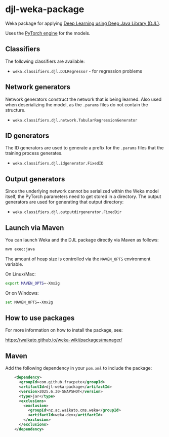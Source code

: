 # djl-weka-package
Weka package for applying [Deep Learning using Deep Java Library (DJL)](https://djl.ai/).

Uses the [PyTorch engine](https://docs.djl.ai/master/engines/pytorch/pytorch-engine/index.html) 
for the models.


## Classifiers

The following classifiers are available:

* `weka.classifiers.djl.DJLRegressor` - for regression problems


## Network generators

Network generators construct the network that is being learned. Also used 
when deserializing the model, as the `.params` files do not contain the
structure.

* `weka.classifiers.djl.network.TabularRegressionGenerator`


## ID generators

The ID generators are used to generate a prefix for the `.params` files
that the training process generates.

* `weka.classifiers.djl.idgenerator.FixedID`


## Output generators

Since the underlying network cannot be serialized within the Weka model itself,
the PyTorch parameters need to get stored in a directory. The output generators
are used for generating that output directory:

* `weka.classifiers.djl.outputdirgenerator.FixedDir`


## Launch via Maven

You can launch Weka and the DJL package directly via Maven as follows:

```bash
mvn exec:java
```

The amount of heap size is controlled via the `MAVEN_OPTS` environment variable.

On Linux/Mac:

```bash
export MAVEN_OPTS=-Xmx2g
```

Or on Windows:

```bash
set MAVEN_OPTS=-Xmx2g
```


## How to use packages

For more information on how to install the package, see:

https://waikato.github.io/weka-wiki/packages/manager/


## Maven

Add the following dependency in your `pom.xml` to include the package:

```xml
    <dependency>
      <groupId>com.github.fracpete</groupId>
      <artifactId>djl-weka-package</artifactId>
      <version>2025.6.30-SNAPSHOT</version>
      <type>jar</type>
      <exclusions>
        <exclusion>
          <groupId>nz.ac.waikato.cms.weka</groupId>
          <artifactId>weka-dev</artifactId>
        </exclusion>
      </exclusions>
    </dependency>
```
